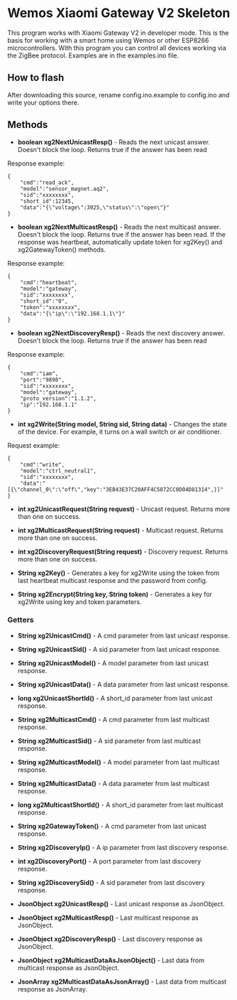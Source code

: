 # Wemos Xiaomi Gateway V2 Skeleton


This program works with Xiaomi Gateway V2 in developer mode. 
This is the basis for working with a smart home using Wemos or other ESP8266 microcontrollers.
With this program you can control all devices working via the ZigBee protocol. 
Examples are in the examples.ino file.

## How to flash
After downloading this source, rename config.ino.example to config.ino and write your options there.

## Methods

* **boolean xg2NextUnicastResp()** - Reads the next unicast answer. Doesn't block the loop. Returns true if the answer has been read
    
Response example:

    {
        "cmd":"read_ack",
        "model":"sensor_magnet.aq2",
        "sid":"xxxxxxxx",
        "short_id":12345,
        "data":"{\"voltage\":3025,\"status\":\"open\"}"
    }

* **boolean xg2NextMulticastResp()** - Reads the next multicast answer. Doesn't block the loop. Returns true if the answer has been read. If the response was heartbeat, automatically update token for xg2Key() and xg2GatewayToken() methods.  

Response example:

    {
        "cmd":"heartbeat",
        "model":"gateway",
        "sid":"xxxxxxxx",
        "short_id":"0",
        "token":"xxxxxxxx",
        "data":"{\"ip\":\"192.168.1.1\"}"
    }

    
* **boolean xg2NextDiscoveryResp()** - Reads the next discovery answer. Doesn't block the loop. Returns true if the answer has been read
    
Response example:

    {
        "cmd":"iam",
        "port":"9898",
        "sid":"xxxxxxxx",
        "model":"gateway",
        "proto_version":"1.1.2",
        "ip":"192.168.1.1"
    }

* **int xg2Write(String model, String sid, String data)** - Changes the state of the device. For example, it turns on a wall switch or air conditioner.

Request example:

    {
        "cmd":"write",
        "model":"ctrl_neutral1",
        "sid":"xxxxxxxx",
        "data":"[{\"channel_0\":\"off\","key":"3EB43E37C20AFF4C5872CC0D04D81314",}]"
    }
    
* **int xg2UnicastRequest(String request)** - Unicast request. Returns more than one on success.
* **int xg2MulticastRequest(String request)** - Multicast request. Returns more than one on success.
* **int xg2DiscoveryRequest(String request)** - Discovery request. Returns more than one on success.

* **String xg2Key()** - Generates a key for xg2Write using the token from last heartbeat multicast response and the password from config.
* **String xg2Encrypt(String key, String token)** - Generates a key for xg2Write using key and token parameters.

### Getters

* **String xg2UnicastCmd()**   - A cmd parameter from last unicast response.
* **String xg2UnicastSid()**   - A sid parameter from last unicast response.
* **String xg2UnicastModel()** - A model parameter from last unicast response.
* **String xg2UnicastData()**  - A data parameter from last unicast response.
* **long xg2UnicastShortId()** - A short_id parameter from last unicast response.

* **String xg2MulticastCmd()**   - A cmd parameter from last multicast response.
* **String xg2MulticastSid()**   - A sid parameter from last multicast response.
* **String xg2MulticastModel()** - A model parameter from last multicast response.
* **String xg2MulticastData()**  - A data parameter from last multicast response.
* **long xg2MulticastShortId()** - A short_id parameter from last multicast response.
* **String xg2GatewayToken()**   - A cmd parameter from last unicast response.

* **String xg2DiscoveryIp()**  - A ip parameter from last discovery response.
* **int xg2DiscoveryPort()**   - A port parameter from last discovery response.
* **String xg2DiscoverySid()** - A sid parameter from last discovery response.

* **JsonObject xg2UnicastResp()**   - Last unicast response as JsonObject.
* **JsonObject xg2MulticastResp()** - Last multicast response as JsonObject.
* **JsonObject xg2DiscoveryResp()** - Last discovery response as JsonObject.

* **JsonObject xg2MulticastDataAsJsonObject()** - Last data from multicast response as JsonObject.
* **JsonArray xg2MulticastDataAsJsonArray()** - Last data from multicast response as JsonArray.
